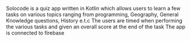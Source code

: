 Solocode is a quiz app written in Kotlin which allows users to learn a few tasks on various topics ranging from programming, Geography, General Knowledge questions, History e.t.c
The users are timed when performing the various tasks and given an overall score at the end of the task
The app is connected to firebase
